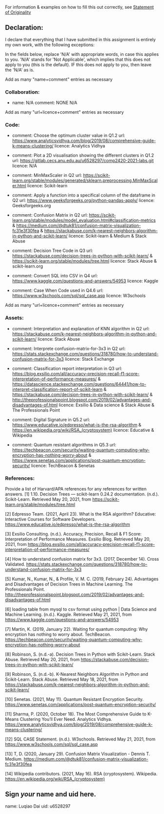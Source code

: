For information & examples on how to fill this out correctly, see [Statement of Originality](https://cs.anu.edu.au/courses/comp2420/resources/faq/#statement-of-originality)

## Declaration:
  I declare that everything that I have submitted in this assignment is entirely my own work, with the following exceptions:

In the fields below, replace 'N/A' with appropriate words, in case this applies
to you.  'N/A' stands for 'Not Applicable', which implies that this does not
apply to you (this is the default).  IF this does not apply to you, then leave the 'N/A' as is.

Add as many "name+comment" entries as necessary

### Collaboration:
  - name: N/A
    comment: NONE
      N/A


Add as many "url+licence+comment" entries as necessary

### Code:
  - comment: Choose the optimum cluster value in Q1.2
    url: https://www.analyticsvidhya.com/blog/2019/08/comprehensive-guide-k-means-clustering/
    licence: Analytics Vidhya
    
  - comment: Plot a 2D visualisation showing the different clusters in Q1.2
    url: https://gitlab.cecs.anu.edu.au/u6528297/comp2420-2021-labs.git
    licence: N/A
    
  - comment: MinMaxScaler in Q2
    url: https://scikit-learn.org/stable/modules/generated/sklearn.preprocessing.MinMaxScaler.html
    licence: Scikit-learn
    
  - comment: Apply a function into a specifical column of the dataframe in Q2
    url: https://www.geeksforgeeks.org/python-pandas-apply/ 
    licence: Geeksforgeeks.org
    
  - comment: Confusion Matrix in Q2 
    url: https://scikit-learn.org/stable/modules/model_evaluation.html#classification-metrics 
    & https://medium.com/@dtuk81/confusion-matrix-visualization-fc31e3f30fea 
    & https://stackabuse.com/k-nearest-neighbors-algorithm-in-python-and-scikit-learn/
    licence: Scikit-learn & Medium & Stack Abuse
    
  - comment: Decision Tree Code in Q3
    url: https://stackabuse.com/decision-trees-in-python-with-scikit-learn/ & https://scikit-learn.org/stable/modules/tree.html
    licence: Stack Abuse & scikit-learn.org
    
  - comment: Convert SQL into CSV in Q4
    url: https://www.kaggle.com/questions-and-answers/54953 
    licence: Kaggle
    
  - comment: Case When Code used in Q4.6
    url: https://www.w3schools.com/sql/sql_case.asp
    licence: W3schools


Add as many "url+licence+comment" entries as necessary

### Assets:
  - comment: Interpretation and explanation of KNN algorithm in Q2
    url: https://stackabuse.com/k-nearest-neighbors-algorithm-in-python-and-scikit-learn/
    licence: Stack Abuse
    
  - comment: Interprete confusion-matrix-for-3x3 in Q2 
    url: https://stats.stackexchange.com/questions/318780/how-to-understand-confusion-matrix-for-3x3
    licence: Stack Exchange 
    
  - comment: Classification report interpretation in Q3
    url: https://blog.exsilio.com/all/accuracy-precision-recall-f1-score-interpretation-of-performance-measures/
    & https://datascience.stackexchange.com/questions/64441/how-to-interpret-classification-report-of-scikit-learn
    & https://stackabuse.com/decision-trees-in-python-with-scikit-learn/
    & http://theprofessionalspoint.blogspot.com/2019/02/advantages-and-disadvantages-of.html
    licence: Exsilio & Data science & Stack Abuse & The Professionals Point
    
  - comment: Digital Signature in Q5.2
    url: https://www.educative.io/edpresso/what-is-the-rsa-algorithm & https://en.wikipedia.org/wiki/RSA_(cryptosystem)
    licence: Educative & Wikipedia
    
  - comment: Quantum resistant algorithms in Q5.3
    url: https://techbeacon.com/security/waiting-quantum-computing-why-encryption-has-nothing-worry-about
    & https://www.senetas.com/applications/post-quantum-encryption-security/
    licence: TechBeacon & Senetas


### References:
Provide a list of Harvard/APA references for any references for written answers.
[1] 1.10. Decision Trees — scikit-learn 0.24.2 documentation. (n.d.). Scikit-Learn. Retrieved May 20, 2021, from https://scikit-learn.org/stable/modules/tree.html

[2] Edpresso Team. (2021, April 23). What is the RSA algorithm? Educative: Interactive Courses for Software Developers. https://www.educative.io/edpresso/what-is-the-rsa-algorithm

[3] Exsilio Consulting. (n.d.). Accuracy, Precision, Recall & F1 Score: Interpretation of Performance Measures. Exsilio Blog. Retrieved May 20, 2021, from https://blog.exsilio.com/all/accuracy-precision-recall-f1-score-interpretation-of-performance-measures/

[4] How to understand confusion matrix for 3x3. (2017, December 14). Cross Validated. https://stats.stackexchange.com/questions/318780/how-to-understand-confusion-matrix-for-3x3

[5] Kumar, N., Kumar, N., & Profile, V. M. C. (2019, February 24). Advantages and Disadvantages of Decision Trees in Machine Learning. The Professionals Point. http://theprofessionalspoint.blogspot.com/2019/02/advantages-and-disadvantages-of.html

[6] loading table from mysql to csv format using python | Data Science and Machine Learning. (n.d.). Kaggle. Retrieved May 21, 2021, from https://www.kaggle.com/questions-and-answers/54953

[7] Martin, K. (2019, January 22). Waiting for quantum computing: Why encryption has nothing to worry about. TechBeacon. https://techbeacon.com/security/waiting-quantum-computing-why-encryption-has-nothing-worry-about

[8] Robinson, S. (n.d.-a). Decision Trees in Python with Scikit-Learn. Stack Abuse. Retrieved May 20, 2021, from https://stackabuse.com/decision-trees-in-python-with-scikit-learn/

[9] Robinson, S. (n.d.-b). K-Nearest Neighbors Algorithm in Python and Scikit-Learn. Stack Abuse. Retrieved May 18, 2021, from https://stackabuse.com/k-nearest-neighbors-algorithm-in-python-and-scikit-learn/

[10] Senetas. (2021, May 11). Quantum Resistant Encryption Security. https://www.senetas.com/applications/post-quantum-encryption-security/

[11] Sharma, P. (2020, October 18). The Most Comprehensive Guide to K-Means Clustering You’ll Ever Need. Analytics Vidhya. https://www.analyticsvidhya.com/blog/2019/08/comprehensive-guide-k-means-clustering/

[12] SQL CASE Statement. (n.d.). W3schools. Retrieved May 21, 2021, from https://www.w3schools.com/sql/sql_case.asp

[13] T, D. (2020, January 29). Confusion Matrix Visualization - Dennis T. Medium. https://medium.com/@dtuk81/confusion-matrix-visualization-fc31e3f30fea

[14] Wikipedia contributors. (2021, May 16). RSA (cryptosystem). Wikipedia. https://en.wikipedia.org/wiki/RSA_(cryptosystem)

## Sign *your* name and uid here. 

name: Luqiao Dai
uid: u6528297